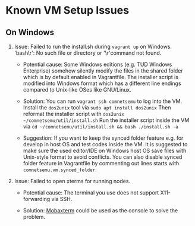 # Known VM Setup Issues #

## On Windows

1.  Issue: Failed to run the install.sh during `vagrant up` on Windows. 'bash\r': No such file or directory or
    '\r'command not found.

    *   Potential cause:
        Some Windows editions (e.g. TUD Windows Enterprise) somehow silently modify the files in the shared
        folder which is by default enabled in Vagrantfile. The installer script is modified into Windows format which has a
        different line endings compared to Unix-like OSes like GNU/Linux.

    *   Solution:
        You can run `vagrant ssh comnetsemu` to log into the VM.
        Install the `dos2unix` tool via `sudo apt install dos2unix`
        Then reformat the installer script with `dos2unix ~/comnetsemu/util/install.sh`
        Run the installer script inside the VM via `cd ~/comnetsemu/util/install.sh && bash ./install.sh -a`

    *   Suggestion:
        If you want to keep the synced folder feature e.g. for develop in host OS and test codes inside the VM.
        It is suggested to make sure the used editor/IDE on Windows host OS save files with Unix-style format to avoid
        conflicts.
        You can also disable synced folder feature in Vagrantfile by commenting out lines starts with `comnetsemu.vm.synced_folder`.

2.  Issue: Failed to open xterms for running nodes.

    * Potential cause:
    The terminal you use does not support X11-forwarding via SSH.


    * Solution:
    [Mobaxterm](https://mobaxterm.mobatek.net/) could be used as the console to solve the problem.
